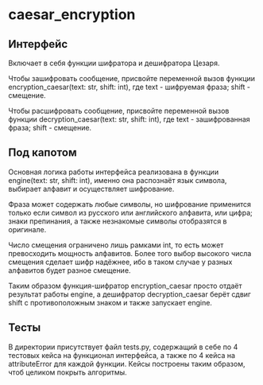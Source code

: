# caesar_encryption

## Интерфейс
Включает в себя функции шифратора и дешифратора Цезаря. 

Чтобы зашифровать сообщение, присвойте переменной вызов функции
encryption_caesar(text: str, shift: int), где text - шифруемая
фраза; shift - смещение.

Чтобы расшифровать сообщение, присвойте переменной вызов
функции decryption_caesar(text: str, shift: int), где text - 
зашифрованная фраза; shift - смещение.

## Под капотом
Основная логика работы интерфейса реализована в функции 
engine(text: str, shift: int), именно она распознаёт язык 
символа, выбирает алфавит и осуществляет шифрование. 

Фраза может содержать любые символы, но шифрование применится
только если символ из русского или английского алфавита, или цифра;
знаки препинания, а также незнакомые символы отобразятся в
оригинале.

Число смещения ограничено лишь рамками int, то есть может
превосходить мощность алфавитов. Более того выбор высокого числа
смещения сделает шифр надёжнее, ибо в таком случае у 
разных алфавитов будет разное смещение.

Таким образом функция-шифратор encryption_caesar просто отдаёт
результат работы engine, а дешифратор decryption_caesar 
берёт сдвиг shift с противоположным знаком и также запускает 
engine.

## Тесты
В директории присутствует файл tests.py, содержащий в себе
по 4 тестовых кейса на функционал интерфейса, а также
по 4 кейса на attributeError для каждой функции.
Кейсы построены таким образом, чтоб целиком покрыть алгоритмы.
